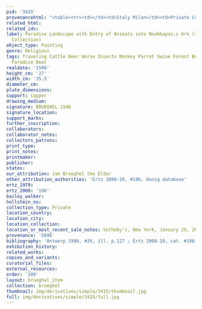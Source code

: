 ```yaml
---
pid: '3415'
provenancehtml: "<table><tr><td></td><td>Italy Milan</td><td>Private Collection</td></tr></table>"
related_html:
related_ids:
label: Paradise Landscape with Entry of Animals into Noah&apos;s Ark (Italy, Private
  Collection)
object_type: Painting
genre: Religious
tags: Traveling Cattle Deer Horse Insects Monkey Parrot Swine Forest Burghers Old_Testament
  Paradise Boat
realdate: '1596'
height_cm: '27'
width_cm: '35.5'
diameter_cm:
plate_dimensions:
support: Copper
drawing_medium:
signature: BRUEGHEL 1596
signature_location:
support_marks:
further_inscription:
collaborators:
collaborator_notes:
collectors_patrons:
print_type:
print_notes:
printmaker:
publisher:
states:
our_attribution: Jan Brueghel the Elder
other_attribution_authorities: 'Ertz 2008-10, #196, Honig database'
ertz_1979:
ertz_2008: '196'
bailey_walker:
hollstein_no:
collection_type: Private
location_country:
location_city:
location_collection:
location_or_most_recent_sale_notes: Sotheby's, New York, January 29, 2015
provenance: '5696'
bibliography: 'Antwerp 1998, #35, ill. p.127 ; Ertz 2008-10, cat. #196, p.453.'
exhibition_history:
related_works:
copies_and_variants:
curatorial_files:
external_resources:
order: '289'
layout: brueghel_item
collection: brueghel
thumbnail: img/derivatives/simple/3415/thumbnail.jpg
full: img/derivatives/simple/3415/full.jpg
---
```


